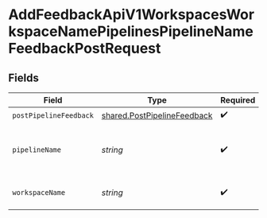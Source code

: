 # AddFeedbackApiV1WorkspacesWorkspaceNamePipelinesPipelineNameFeedbackPostRequest


## Fields

| Field                                                                      | Type                                                                       | Required                                                                   | Description                                                                |
| -------------------------------------------------------------------------- | -------------------------------------------------------------------------- | -------------------------------------------------------------------------- | -------------------------------------------------------------------------- |
| `postPipelineFeedback`                                                     | [shared.PostPipelineFeedback](../../models/shared/postpipelinefeedback.md) | :heavy_check_mark:                                                         | N/A                                                                        |
| `pipelineName`                                                             | *string*                                                                   | :heavy_check_mark:                                                         | The name of the pipeline used for search.                                  |
| `workspaceName`                                                            | *string*                                                                   | :heavy_check_mark:                                                         | Type the name of the workspace.                                            |